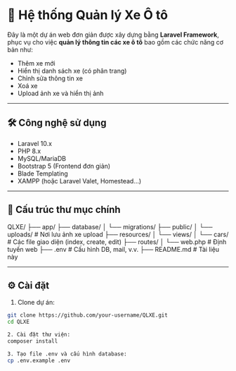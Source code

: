 # 🚗 Hệ thống Quản lý Xe Ô tô

Đây là một dự án web đơn giản được xây dựng bằng **Laravel Framework**, phục vụ cho việc **quản lý thông tin các xe ô tô** bao gồm các chức năng cơ bản như:

- Thêm xe mới
- Hiển thị danh sách xe (có phân trang)
- Chỉnh sửa thông tin xe
- Xoá xe
- Upload ảnh xe và hiển thị ảnh

---

## 🛠 Công nghệ sử dụng

- Laravel 10.x
- PHP 8.x
- MySQL/MariaDB
- Bootstrap 5 (Frontend đơn giản)
- Blade Templating
- XAMPP (hoặc Laravel Valet, Homestead...)

---

## 📁 Cấu trúc thư mục chính

QLXE/
├── app/
├── database/
│ └── migrations/
├── public/
│ └── uploads/ # Nơi lưu ảnh xe upload
├── resources/
│ └── views/
│ └── cars/ # Các file giao diện (index, create, edit)
├── routes/
│ └── web.php # Định tuyến web
├── .env # Cấu hình DB, mail, v.v.
├── README.md # Tài liệu này

---

## ⚙️ Cài đặt

1. Clone dự án:
```bash
git clone https://github.com/your-username/QLXE.git
cd QLXE

2. Cài đặt thư viện:
composer install

3. Tạo file .env và cấu hình database:
cp .env.example .env
